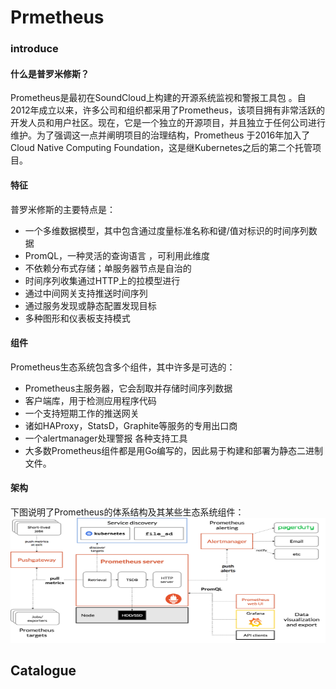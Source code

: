 # Prmetheus
### introduce
#### 什么是普罗米修斯？
Prometheus是最初在SoundCloud上构建的开源系统监视和警报工具包 。自2012年成立以来，许多公司和组织都采用了Prometheus，该项目拥有非常活跃的开发人员和用户社区。现在，它是一个独立的开源项目，并且独立于任何公司进行维护。为了强调这一点并阐明项目的治理结构，Prometheus 于2016年加入了 Cloud Native Computing Foundation，这是继Kubernetes之后的第二个托管项目。

#### 特征
普罗米修斯的主要特点是：
* 一个多维数据模型，其中包含通过度量标准名称和键/值对标识的时间序列数据
* PromQL，一种灵活的查询语言 ，可利用此维度
* 不依赖分布式存储；单服务器节点是自治的
* 时间序列收集通过HTTP上的拉模型进行
* 通过中间网关支持推送时间序列
* 通过服务发现或静态配置发现目标
* 多种图形和仪表板支持模式
#### 组件
Prometheus生态系统包含多个组件，其中许多是可选的：
* Prometheus主服务器，它会刮取并存储时间序列数据
* 客户端库，用于检测应用程序代码
* 一个支持短期工作的推送网关
* 诸如HAProxy，StatsD，Graphite等服务的专用出口商
* 一个alertmanager处理警报
各种支持工具
* 大多数Prometheus组件都是用Go编写的，因此易于构建和部署为静态二进制文件。

#### 架构
下图说明了Prometheus的体系结构及其某些生态系统组件：
<img alt="架构图" src="../../images/prometheus/architecture.png" width = "800" height = "200" />

## Catalogue








